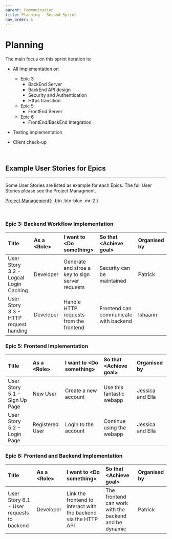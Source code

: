```yaml
---
parent: Communication
title: Planning - Second Sprint 
nav_order: 5
---
```


# Planning 
The main focus on this sprint iteration is: 
- All Implementation on 
    - Epic 3
        - BackEnd Server 
        - BackEnd API design 
        - Security and Authentication 
        - Https transition 
    - Epic 5
        - FrontEnd Server 
    - Epic 6 
        - FrontEnd/BackEnd Integration 

- Testing implementation 
- Client check-up 

<p>&nbsp;</p>

## Example User Stories for Epics 
---
Some User Stories are listed as example for each Epics. 
The full User Stories please see the Project Managment.

[Project Management](https://github.com/users/GNyoufun/projects/1){: .btn .btn-blue .mr-2 }

<p>&nbsp;</p>

### Epic 3: Backend Workflow Implementation 
| Title | As a \<Role\>| I want to \<Do something\>| So that \<Achieve goal\> | Organised by | 
|:------------------|:--------------|:------------------|:--------------|:--------------|
| User Story 3.2 - Logcal Login Caching | Developer | Generate and stroe a key to sign server requests | Security can be maintained | Patrick |
| User Story 3.3 - HTTP request handing | Developer | Handle HTTP requests from the frontend | Frontend can communicate with backend | Ishaann| 

### Epic 5: Frontend Implementation

| Title | As a \<Role\>| I want to \<Do something\>| So that \<Achieve goal\> | Organised by | 
|:------------------|:--------------|:------------------|:--------------|:--------------|
| User Story 5.1 - Sign Up Page | New User | Create a new account | Use this fantastic webapp | Jessica and Ella |
| User Story 5.2 - Login Page | Registered User | Login to the account | Continue using the webapp | Jessica and Ella | 

### Epic 6: Frontend and Backend Implementation
| Title | As a \<Role\>| I want to \<Do something\>| So that \<Achieve goal\> | Organised by | 
|:------------------|:--------------|:------------------|:--------------|:--------------|
| User Story 6.1 - User requests to backend | Developer | Link the frontend to interact with the backend via the HTTP API | The frontend can work with the backend and be dynamic | Patrick |